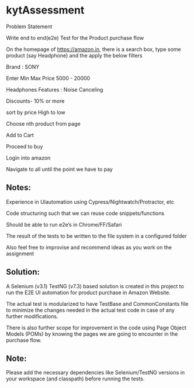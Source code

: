 # kytAssessment

Problem Statement

Write end to end(e2e) Test for the Product purchase flow

On the homepage of https://amazon.in, there is a search box, type some product (say Headphone) and the apply the below filters

Brand : SONY

Enter Min Max Price 5000 - 20000

Headphones Features : Noise Canceling

Discounts- 10% or more

sort by price High to low

Choose nth product from page

Add to Cart

Proceed to buy

Login into amazon 

Navigate to all until the point we have to pay 

Notes:
----------------

Experience in UIautomation using Cypress/Nightwatch/Protractor, etc

Code structuring such that we can reuse code snippets/functions

Should be able to run e2e’s in  Chrome/FF/Safari

The result of the tests to be written to the file system in a configured folder

Also feel free to improvise and recommend ideas as you work on the assignment

Solution: 
---------------

A Selenium (v3.1) TestNG (v7.3) based solution is created in this project to run the E2E UI automation for product purchase in Amazon Website.

The actual test is modularized to have TestBase and CommonConstants file to minimize the changes needed in the actual test code in case of any further modifications.

There is also further scope for improvement in the code using Page Object Models (POMs) by knowing the pages we are going to encounter in the purchase flow. 

Note:
----------

Please add the necessary dependencies like Selenium/TestNG versions in your workspace (and classpath) before running the tests.

